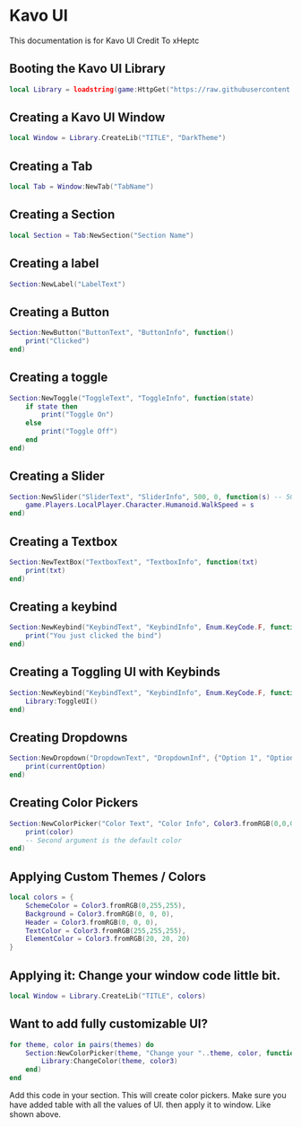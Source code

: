 # Kavo UI
This documentation is for Kavo UI Credit To xHeptc

## Booting the Kavo UI Library
```lua
local Library = loadstring(game:HttpGet("https://raw.githubusercontent.com/xHeptc/Kavo-UI-Library/main/source.lua"))()
```




## Creating a Kavo UI Window
```lua
local Window = Library.CreateLib("TITLE", "DarkTheme")
```

## Creating a Tab
```lua
local Tab = Window:NewTab("TabName")
```

## Creating a Section
```lua
local Section = Tab:NewSection("Section Name")
```

## Creating a label
```lua
Section:NewLabel("LabelText")
```

## Creating a Button
```lua
Section:NewButton("ButtonText", "ButtonInfo", function()
    print("Clicked")
end)
```

## Creating a toggle
```lua
Section:NewToggle("ToggleText", "ToggleInfo", function(state)
    if state then
        print("Toggle On")
    else
        print("Toggle Off")
    end
end)
```

## Creating a Slider
```lua
Section:NewSlider("SliderText", "SliderInfo", 500, 0, function(s) -- 500 (MaxValue) | 0 (MinValue)
    game.Players.LocalPlayer.Character.Humanoid.WalkSpeed = s
end)
```

## Creating a Textbox
```lua
Section:NewTextBox("TextboxText", "TextboxInfo", function(txt)
	print(txt)
end)
```

## Creating a keybind
```lua
Section:NewKeybind("KeybindText", "KeybindInfo", Enum.KeyCode.F, function()
	print("You just clicked the bind")
end)
```

## Creating a Toggling UI with Keybinds
```lua
Section:NewKeybind("KeybindText", "KeybindInfo", Enum.KeyCode.F, function()
	Library:ToggleUI()
end)
```

## Creating Dropdowns
```lua
Section:NewDropdown("DropdownText", "DropdownInf", {"Option 1", "Option 2", "Option 3"}, function(currentOption)
    print(currentOption)
end)
```

## Creating Color Pickers
```lua
Section:NewColorPicker("Color Text", "Color Info", Color3.fromRGB(0,0,0), function(color)
    print(color)
    -- Second argument is the default color
end)
```

## Applying Custom Themes / Colors
```lua
local colors = {
    SchemeColor = Color3.fromRGB(0,255,255),
    Background = Color3.fromRGB(0, 0, 0),
    Header = Color3.fromRGB(0, 0, 0),
    TextColor = Color3.fromRGB(255,255,255),
    ElementColor = Color3.fromRGB(20, 20, 20)
}
```

## Applying it: Change your window code little bit.
```lua
local Window = Library.CreateLib("TITLE", colors)
```

## Want to add fully customizable UI?
```lua
for theme, color in pairs(themes) do
    Section:NewColorPicker(theme, "Change your "..theme, color, function(color3)
        Library:ChangeColor(theme, color3)
    end)
end
```
Add this code in your section. This will create color pickers.
Make sure you have added table with all the values of UI. then apply it to window. Like shown above.
